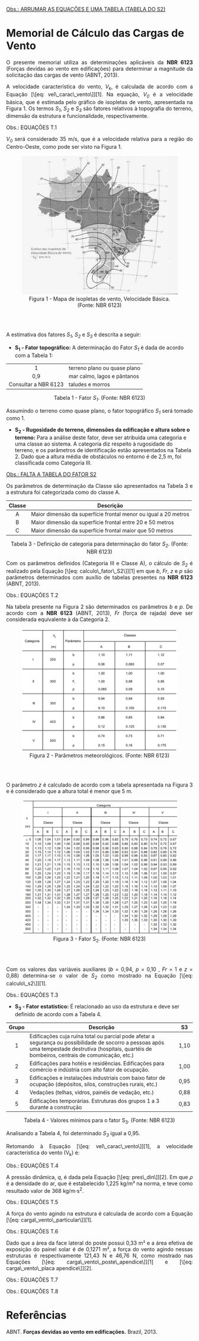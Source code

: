 <u>Obs.: ARRUMAR AS EQUAÇÕES E UMA TABELA (TABELA DO S2)</u>

# Memorial de Cálculo das Cargas de Vento

<p align = "justify"> O presente memorial utiliza as determinações aplicáveis da <b>NBR 6123</b> (Forças devidas ao vento em edificações) para determinar a magnitude da solicitação das cargas de vento (ABNT, 2013).

<p align = "justify"> A velocidade característica do vento, <i>V<sub>k</sub></i>, é calculada de
acordo com a Equação [\[eq: vel\_carac\_vento\]][1]. Na equação,
<i>V<sub>0</sub></i> é a velocidade básica, que é estimada pelo gráfico de
isopletas de vento, apresentada na Figura 1. Os
termos <i>S<sub>1</sub></i>, <i>S<sub>2</sub></i> e <i>S<sub>3</sub></i> são fatores
relativos à topografia do terreno, dimensão da estrutura e
funcionalidade, respectivamente.

Obs.: EQUAÇÕES T.1

<p align = "justify"> <i>V<sub>0</sub></i> será considerado 35 m/s, que é a velocidade relativa para
a região do Centro-Oeste, como pode ser visto na Figura 1.

<center>
<figure>
  <img src="/docs/Estrutura/imgs_cargasvento/isopletas.png"  />
  <figcaption>
      Figura 1 - Mapa de isopletas de vento, Velocidade Básica. (Fonte: NBR 6123)
  </figcaption>
</figure>
</center>
<br>
<br>

<p align = "justify"> A estimativa dos fatores <i>S<sub>1</sub></i>, <i>S<sub>2</sub></i> e <i>S<sub>3</sub></i> é descrita a seguir: <br>

-   **S<sub>1</sub> - Fator topográfico:** A determinação do Fator
    <i>S<sub>1</sub></i> é dada de acordo com a Tabela 1:

<center>

|                      |                              |
|:--------------------:|------------------------------|
|           1          | terreno plano ou quase plano |
|          0,9         | mar calmo, lagos e pântanos  |
| Consultar a NBR 6123 | taludes e morros             |

Tabela 1 - Fator <i>S<sub>1</sub></i>. (Fonte: NBR 6123)
</center>


<p align = "justify"> Assumindo o terreno como quase plano, o fator topográfico <i>S<sub>1</sub></i> será tomado como 1.

-   **S<sub>2</sub> - Rugosidade do terreno, dimensões da edificação e
    altura sobre o terreno:** Para a análise deste fator, deve ser
    atribuída uma categoria e uma classe ao sistema. A categoria diz
    respeito à rugosidade do terreno, e os parâmetros de identificação
    estão apresentados na Tabela 2. Dado que a altura média de obstáculos no entorno é de 2,5 m, foi classificada como Categoria III.

  <u>Obs.: FALTA A TABELA DO FATOR S2</u>

<p align = "justify"> Os parâmetros de determinação da Classe são apresentados na Tabela 3 e a estrutura foi categorizada como do classe A.

<center>

| Classe | Descrição                                                       |
|:------:|-----------------------------------------------------------------|
|    A   | Maior dimensão da superfície frontal menor ou igual a 20 metros |
|    B   | Maior dimensão da superfície frontal entre 20 e 50 metros       |
|    C   | Maior dimensão da superfície frontal maior que 50 metros        |

Tabela 3 - Definição de categoria para determinação do fator <i>S<sub>2</sub></i>. (Fonte: NBR 6123)
</center>


<p align = "justify"> Com os parâmetros definidos (Categoria III e Classe A), o cálculo de <i>S<sub>2</sub></i> é realizado pela Equação [\[eq: calculo\_fator\_S2\]][1]
em que <i>b</i>, <i>Fr</i>, <i>z</i> e <i>p</i> são parâmetros determinados com auxílio de tabelas presentes na <b>NBR 6123</b> (ABNT, 2013).

Obs.: EQUAÇÕES T.2

<p align = "justify"> Na tabela presente na Figura 2 são determinados os parâmetros <i>b</i> e <i>p</i>. De acordo com a <b>NBR 6123</b> (ABNT, 2013), <i>Fr</i> (força de rajada) deve ser considerada equivalente à da Categoria 2.

<center>
<figure>
  <img src="/docs/Estrutura/imgs_cargasvento/parametros_meteorologicos_fator_2.png"  />
  <figcaption>
      Figura 2 - Parâmetros meteorológicos. (Fonte: NBR 6123)
  </figcaption>
</figure>
</center>
<br>
<br>

<p align = "justify"> O parâmetro <i>z</i> é calculado de acordo com a tabela apresentada na Figura 3 e é considerado que a altura total é menor que 5 m.

<center>
<figure>
  <img src="/docs/Estrutura/imgs_cargasvento/fator_S2.png"  />
  <figcaption>
      Figura 3 - Fator S<sub>2</sub>. (Fonte: NBR 6123)
  </figcaption>
</figure>
</center>
<br>
<br>

<p align = "justify"> Com os valores das variáveis auxiliares (<i>b</i> = 0,94, <i>p</i> = 0,10 , <i>Fr</i> = 1 e <i>z</i> = 0,88) determina-se o valor de <i>S<sub>2</sub></i> como mostrado na Equação [\[eq: calculo\_s2\]][1].

Obs.: EQUAÇÕES T.3

-   **S<sub>3</sub> - Fator estatístico:** É relacionado ao uso da
    estrutura e deve ser definido de acordo com a Tabela 4.

<center>

  | Grupo | Descrição | S3   |
  |:-----:|---------------------------------------------------------------------------------------------------------------------------------------------------------------------------------------------------------|------|
  |   1   | Edificações cuja ruína total ou parcial pode afetar a segurança ou possibilidade de socorro a pessoas após uma tempestade destrutiva (hospitais, quartéis de bombeiros, centrais de comunicação, etc.) | 1,10 |
  |   2   | Edificações para hotéis e residências. Edificações para comércio e indústria com alto fator de ocupação.                                                                                                | 1,00 |
  |   3   | Edificações e instalações industriais com baixo fator de ocupação (depósitos, silos, construções rurais, etc.)                                                                                          | 0,95 |
  | 4     | Vedações (telhas, vidros, painéis de vedação, etc.)                                                                                                                                                     | 0,88 |
  | 5     | Edificações temporárias. Estruturas dos grupos 1 a 3 durante a construção                                                                                                                               | 0,83 |

Tabela 4 - Valores mínimos para o fator S<sub>3</sub>. (Fonte: NBR 6123)
</center>


<p align = "justify"> Analisando a Tabela 4, foi determinado <i>S<sub>3</sub></i> igual a 0,95.

<p align = "justify"> Retomando à Equação [\[eq: vel\_carac\_vento\]][1], a velocidade
característica do vento (V<sub>k</sub>) é:

Obs.: EQUAÇÕES T.4

<p align = "justify"> A pressão dinâmica, <i>q</i>, é dada pela Equação [\[eq: pres\_din\]][2]. Em
que <i>ρ</i> é a densidade do ar, que é estabelecido 1,225 kg/m³ na norma, e teve como resultado valor de 368  kg/m⋅s<sup>2</sup>.

Obs.: EQUAÇÕES T.5

<p align = "justify"> A força do vento agindo na estrutura é calculada de acordo com a Equação
[\[eq: carga\_vento\_particular\]][1].

Obs.: EQUAÇÕES T.6

<p align = "justify"> Dado que a área da face lateral do poste possui 0,33 m² e a área efetiva
de exposição do painel solar é de 0,1271 m², a força do vento agindo
nessas estruturas é respectivamente 121,43 N e 46,76 N, como mostrado
nas Equações [\[eq: carga\_vento\_poste\_apendice\]][1] e
[\[eq: carga\_vento\_placa apendice\]][2].

Obs.: EQUAÇÕES T.7

Obs.: EQUAÇÕES T.8


# Referências

ABNT. **Forças devidas ao vento em edificações.** Brazil, 2013.
